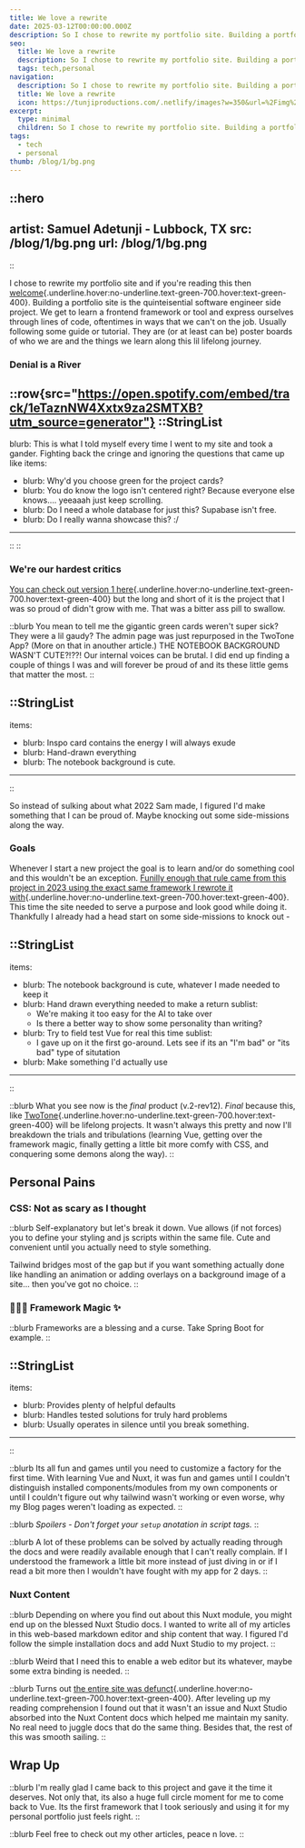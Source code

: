 ```yaml
---
title: We love a rewrite
date: 2025-03-12T00:00:00.000Z
description: So I chose to rewrite my portfolio site. Building a portfolio site is the quinteisential software engineer side project. We get to learn a frontend framework or tool and express ourselves through lines of code, oftentimes in ways that we can't on the job. They are (or at least can be) poster boards of who we are and the things we learn along this lil lifelong journey.
seo:
  title: We love a rewrite
  description: So I chose to rewrite my portfolio site. Building a portfolio site is the quinteisential software engineer side project. We get to learn a frontend framework or tool and express ourselves through lines of code, oftentimes in ways that we can't on the job. They are (or at least can be) poster boards of who we are and the things we learn along this lil lifelong journey.
  tags: tech,personal
navigation:
  description: So I chose to rewrite my portfolio site. Building a portfolio site is the quinteisential software engineer side project. We get to learn a frontend framework or tool and express ourselves through lines of code, oftentimes in ways that we can't on the job. They are (or at least can be) poster boards of who we are and the things we learn along this lil lifelong journey.
  title: We love a rewrite
  icon: https://tunjiproductions.com/.netlify/images?w=350&url=%2Fimg%2Flogo_clear.png
excerpt:
  type: minimal
  children: So I chose to rewrite my portfolio site. Building a portfolio site is the quinteisential software engineer side project
tags:
  - tech
  - personal
thumb: /blog/1/bg.png
---
```


::hero
---
artist: Samuel Adetunji - Lubbock, TX
src: /blog/1/bg.png
url: /blog/1/bg.png
---
::

I chose to rewrite my portfolio site and if you're reading this then [welcome](/blog/readme){.underline.hover:no-underline.text-green-700.hover:text-green-400}.
Building a portfolio site is the quinteisential software engineer side project. We get to learn a frontend
framework or tool and express ourselves through lines of code, oftentimes in ways that we can't on the job.
Usually following some guide or tutorial. They are (or at least can be) poster boards of who we are and the
things we learn along this lil lifelong journey.

<!--more-->

### Denial is a River

::row{src="https://open.spotify.com/embed/track/1eTaznNW4Xxtx9za2SMTXB?utm_source=generator"}
::StringList
---
blurb: This is what I told myself every time I went to my site and took a gander. Fighting back the cringe and ignoring the questions that came up like
items:
  - blurb: Why'd you choose green for the project cards?
  - blurb: You do know the logo isn't centered right? Because everyone else knows…. yeeaaah just keep scrolling.
  - blurb: Do I need a whole database for just this? Supabase isn't free.
  - blurb: Do I really wanna showcase this? :/
---
::
::

### We're our hardest critics

[You can check out version 1 here](https://release-test--tunjiprod.netlify.app/){.underline.hover:no-underline.text-green-700.hover:text-green-400}
but the long and short of it is the project that I was so proud of didn't grow with me. That was a bitter ass pill to swallow.

::blurb
You mean to tell me the gigantic green cards weren't super sick? They were a lil gaudy? The admin page was just repurposed in the TwoTone App?
(More on that in anouther article.) THE NOTEBOOK BACKGROUND WASN'T CUTE?!??! Our internal voices can be brutal. I did end up finding a couple
of things I was and will forever be proud of and its these little gems that matter the most.
::

::StringList
---
items:
  - blurb: Inspo card contains the energy I will always exude
  - blurb: Hand-drawn everything
  - blurb: The notebook background is cute.
---
::

So instead of sulking about what 2022 Sam made, I figured I'd make something that I can be proud of. Maybe knocking out some side-missions along the way.

### Goals

Whenever I start a new project the goal is to learn and/or do something cool and this wouldn't be an exception. 
[Funilly enough that rule came from this project in 2023 using the exact same framework I rewrote it with](https://github.com/Guysnacho/tunjiprod/commit/c3fd93eac251e1f9067e3e23485481c87a115b0a){.underline.hover:no-underline.text-green-700.hover:text-green-400}.
This time the site needed to serve a purpose and look good while doing it. Thankfully I already had a head start
on some side-missions to knock out -

::StringList
---
items:
  - blurb: The notebook background is cute, whatever I made needed to keep it
  - 
    blurb: Hand drawn everything needed to make a return
    sublist: 
      - We're making it too easy for the AI to take over
      - Is there a better way to show some personality than writing?
  - 
    blurb: Try to field test Vue for real this time
    sublist:
      - I gave up on it the first go-around. Lets see if its an "I'm bad" or "its bad" type of situtation
  - blurb: Make something I'd actually use
---
::

::blurb
What you see now is the *final* product (v.2-rev12). *Final* because this, like [TwoTone](https://twotone.app){.underline.hover:no-underline.text-green-700.hover:text-green-400}
will be lifelong projects. It wasn't always this pretty and now I'll breakdown the trials and tribulations
(learning Vue, getting over the framework magic, finally getting a little bit more comfy with CSS, and
conquering some demons along the way).
::

## Personal Pains

### CSS: Not as scary as I thought

::blurb
Self-explanatory but let's break it down. Vue allows (if not forces) you to define your styling
and js scripts within the same file. Cute and convenient until you actually need to style something.

Tailwind bridges most of the gap but if you want something actually done like handling an animation
or adding overlays on a background image of a site... then you've got no choice.
::

### 🧙🏾‍♂️ Framework Magic ✨

::blurb
Frameworks are a blessing and a curse. Take Spring Boot for example.
::

::StringList
---
items:
  - blurb: Provides plenty of helpful defaults
  - blurb: Handles tested solutions for truly hard problems
  - blurb: Usually operates in silence until you break something.
---
::

::blurb
Its all fun and games until you need to customize a factory for the first time.
With learning Vue and Nuxt, it was fun and games until I couldn't distinguish
installed components/modules from my own components or until I couldn't figure
out why tailwind wasn't working or even worse, why my Blog pages weren't loading
as expected.
::

::blurb
*Spoilers - Don't forget your `setup` anotation in script tags.*
::

::blurb
A lot of these problems can be solved by actually reading through the docs and
were readily available enough that I can't really complain. If I understood the
framework a little bit more instead of just diving in or if I read a bit more then
I wouldn't have fought with my app for 2 days.
::

### Nuxt Content

::blurb
Depending on where you find out about this Nuxt module, you might end up on the
blessed Nuxt Studio docs. I wanted to write all of my articles in this web-based
markdown editor and ship content that way. I figured I'd follow the simple
installation docs and add Nuxt Studio to my project.
::

::blurb
Weird that I need this to enable a web editor but its whatever, maybe some extra
binding is needed.
::

::blurb
Turns out [the entire site was defunct](https://nuxt.studio/docs/get-started/introduction){.underline.hover:no-underline.text-green-700.hover:text-green-400}.
After leveling up my reading comprehension I found out that it wasn't an issue and
Nuxt Studio absorbed into the Nuxt Content docs which helped me maintain my sanity.
No real need to juggle docs that do the same thing. Besides that, the rest of
this was smooth sailing.
::

## Wrap Up

::blurb
I'm really glad I came back to this project and gave it the time it deserves. Not
only that, its also a huge full circle moment for me to come back to Vue. Its the
first framework that I took seriously and using it for my personal portfolio just
feels right.
::

::blurb
Feel free to check out my other articles, peace n love.
::
